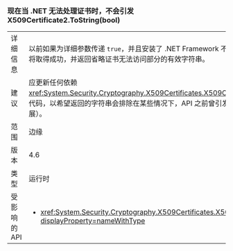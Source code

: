 ### <a name="x509certificate2tostringbool-does-not-throw-now-when-net-cannot-handle-the-certificate"></a>现在当 .NET 无法处理证书时，不会引发 X509Certificate2.ToString(bool)

|   |   |
|---|---|
|详细信息|以前如果为详细参数传递 <code>true</code>，并且安装了 .NET Framework 不支持的证书，将引发此方法。 现在，该方法将取得成功，并返回省略证书无法访问部分的有效字符串。|
|建议|应更新任何依赖 <xref:System.Security.Cryptography.X509Certificates.X509Certificate2.ToString(System.Boolean)> 的代码，以希望返回的字符串会排除在某些情况下，API 之前曾引发的某些证书数据（例如公钥、私钥和扩展）。|
|范围|边缘|
|版本|4.6|
|类型|运行时|
|受影响的 API|<ul><li><xref:System.Security.Cryptography.X509Certificates.X509Certificate2.ToString(System.Boolean)?displayProperty=nameWithType></li></ul>|

